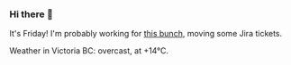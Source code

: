 ### Hi there :wave:

It's Friday! I'm probably working for [this bunch](https://github.com/kohofinancial), moving some Jira tickets.

Weather in Victoria BC: overcast, at +14°C.
